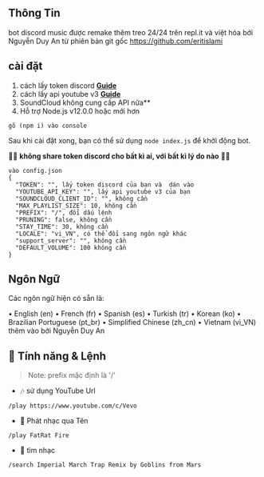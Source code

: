 ## Thông Tin
bot discord music được remake thêm treo 24/24 trên repl.it và việt hóa bởi Nguyễn Duy An từ phiên bản git gốc
https://github.com/eritislami

## cài đặt

1. cách lấy token discord **[Guide](https://discordjs.guide/preparations/setting-up-a-bot-application.html#creating-your-bot)**
2. cách lấy api youtube v3 **[Guide](https://developers.google.com/youtube/v3/getting-started)**  
3. SoundCloud không cung cấp API nữa**
4. Hỗ trợ Node.js v12.0.0 hoặc mới hơn
```
gõ (npm i) vào console
```
Sau khi cài đặt xong, bạn có thể sử dụng `node index.js` để khởi động bot.

🚨🚨 **không share token discord cho bất kì ai, với bất kì lý do nào** 🚨🚨

```
vào config.json
{
  "TOKEN": "", lấy token discord của bạn và  dán vào
  "YOUTUBE_API_KEY": "", lấy api youtube v3 của bạn
  "SOUNDCLOUD_CLIENT_ID": "", không cần
  "MAX_PLAYLIST_SIZE": 10, không cần
  "PREFIX": "/", đổi dấu lệnh
  "PRUNING": false, không cần
  "STAY_TIME": 30, không cần
  "LOCALE": "vi_VN", có thể đổi sang ngôn ngữ khác
  "support_server": "", không cần
  "DEFAULT_VOLUME": 100 không cần
}
```

## Ngôn Ngữ
Các ngôn ngữ hiện có sẵn là:

• English (en)
• French (fr)
• Spanish (es)
• Turkish (tr)
• Korean (ko)
• Brazilian Portuguese (pt_br)
• Simplified Chinese (zh_cn)
• Vietnam (vi_VN) thêm vào bởi Nguyễn Duy An
## 📝 Tính năng & Lệnh

> Note: prefix mặc định là '/'

* 🎶 sử dụng YouTube Url

`/play https://www.youtube.com/c/Vevo`

* 🔎 Phát nhạc qua Tên

`/play FatRat Fire`

* 🔎 tìm nhạc

`/search Imperial March Trap Remix by Goblins from Mars`

